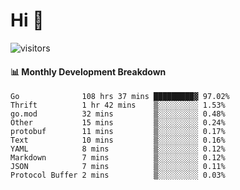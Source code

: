 # Hi 👋
 
![visitors](https://visitor-badge.glitch.me/badge?page_id=sorcererxw.sorcererx)

#### 📊 Monthly Development Breakdown

<!--START_SECTION:waka-->
```text
Go              108 hrs 37 mins █████████▓ 97.02%
Thrift          1 hr 42 mins    ▒░░░░░░░░░ 1.53%
go.mod          32 mins         ▒░░░░░░░░░ 0.48%
Other           15 mins         ▒░░░░░░░░░ 0.24%
protobuf        11 mins         ▒░░░░░░░░░ 0.17%
Text            10 mins         ▒░░░░░░░░░ 0.16%
YAML            8 mins          ▒░░░░░░░░░ 0.12%
Markdown        7 mins          ▒░░░░░░░░░ 0.12%
JSON            7 mins          ▒░░░░░░░░░ 0.11%
Protocol Buffer 2 mins          ▒░░░░░░░░░ 0.03%
```
<!--END_SECTION:waka-->
